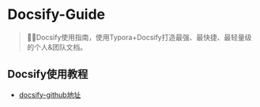 # Docsify-Guide
> 🐱‍🏍Docsify使用指南，使用Typora+Docsify打造最强、最快捷、最轻量级的个人&团队文档。

## Docsify使用教程
- [docsify-github地址](https://github.com/docsifyjs/docsify/#showcase)
